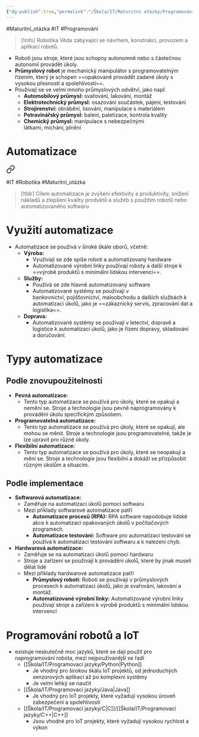 ```yaml
---
{"dg-publish":true,"permalink":"/Škola/IT/Maturitní otázky/Programování/Základní pojmy v oblasti robotiky/"}
---
```


#Maturitní_otázka #IT #Programování 

> [!info] Robotika
> Věda zabývající se návrhem, konstrukcí, provozem a aplikací robotů.

- Roboti jsou stroje, které jsou schopny autonomně nebo s částečnou autonomií provádět úkoly.
- **Průmyslový robot** je mechanický manipulátor s programovatelným řízením, který je schopen ==opakovaně provádět zadané úkoly s vysokou přesností a spolehlivostí==.
- Používají se ve velmi mnoho průmyslových odvětví, jako např.
	- **Automobilový průmysl:** svařování, lakování, montáž
	- **Elektrotechnický průmysl:** osazování součástek, pájení, testování
	- **Strojírenství:** obrábění, lisování, manipulace s materiálem
	- **Potravinářský průmysl:** balení, paletizace, kontrola kvality
	- **Chemický průmysl:** manipulace s nebezpečnými látkami, míchání, plnění

# Automatizace

<div class="transclusion internal-embed is-loaded"><a class="markdown-embed-link" href="/skola/it/automatizace/" aria-label="Open link"><svg xmlns="http://www.w3.org/2000/svg" width="24" height="24" viewBox="0 0 24 24" fill="none" stroke="currentColor" stroke-width="2" stroke-linecap="round" stroke-linejoin="round" class="svg-icon lucide-link"><path d="M10 13a5 5 0 0 0 7.54.54l3-3a5 5 0 0 0-7.07-7.07l-1.72 1.71"></path><path d="M14 11a5 5 0 0 0-7.54-.54l-3 3a5 5 0 0 0 7.07 7.07l1.71-1.71"></path></svg></a><div class="markdown-embed">




#IT #Robotika #Maturitní_otázka 

> [!tldr]
Cílem automatizace je zvýšení efektivity a produktivity, snížení nákladů a zlepšení kvality produktů a služeb s použitím robotů nebo automatizovaného softwaru

# Využití automatizace
- Automatizace se používá v široké škále oborů, včetně:
	- **Výroba:**
		- Využívají se zde spíše roboti a automatizovaný hardware
		- Automatizované výrobní linky používají roboty a další stroje k ==výrobě produktů s minimální lidskou intervencí==.
	- **Služby:** 
		- Používá se zde hlavně automatizovaný software
		- Automatizované systémy se používají v bankovnictví, pojišťovnictví, maloobchodu a dalších službách k automatizaci úkolů, jako je ==zákaznický servis, zpracování dat a logistika==.
	- **Doprava:** 
		- Automatizované systémy se používají v letectví, dopravě a logistice k automatizaci úkolů, jako je řízení dopravy, skladování a doručování.

# Typy automatizace
## Podle znovupoužitelnosti
- **Pevná automatizace:** 
	- Tento typ automatizace se používá pro úkoly, které se opakují a nemění se. Stroje a technologie jsou pevně naprogramovány k provádění úkolu specifickým způsobem.
- **Programovatelná automatizace:** 
	- Tento typ automatizace se používá pro úkoly, které se opakují, ale mohou se měnit. Stroje a technologie jsou programovatelné, takže je lze upravit pro různé úkoly.
- **Flexibilní automatizace:** 
	- Tento typ automatizace se používá pro úkoly, které se neopakují a mění se. Stroje a technologie jsou flexibilní a dokáží se přizpůsobit různým úkolům a situacím.
## Podle implementace
- **Softwarová automatizace:**
	- Zaměřuje na automatizaci úkolů pomocí softwaru
	- Mezi příklady softwarové automatizace patří
		- **Automatizace procesů (RPA):** RPA software napodobuje lidské akce k automatizaci opakovaných úkolů v počítačových programech.
		- **Automatizace testování:** Software pro automatizaci testování se používá k automatizaci testování softwaru a k nalezení chyb.
- **Hardwarová automatizace:**
	- Zaměřuje se na automatizaci úkolů pomocí hardwaru
	- Stroje a zařízení se používají k provádění úkolů, které by jinak museli dělat lidé
	- Mezi příklady hardwarové automatizace patří
		- **Průmyslový roboti:** Roboti se používají v průmyslových procesech k automatizaci úkolů, jako je svařování, lakování a montáž.
		- **Automatizované výrobní linky:** Automatizované výrobní linky používají stroje a zařízení k výrobě produktů s minimální lidskou intervencí

</div></div>

# Programování robotů a IoT
- existuje neskutečně moc jazyků, které se dají použít pro naprogramování robota, mezi nejpoužívanější se řadí
	- [[Škola/IT/Programovací jazyky/Python\|Python]] 
		- Je vhodný pro širokou škálu IoT projektů, od jednoduchých senzorových aplikací až po komplexní systémy
		- Je velmi lehký se naučit
	- [[Škola/IT/Programovací jazyky/Java\|Java]]
		- Je vhodný pro IoT projekty, které vyžadují vysokou úroveň zabezpečení a spolehlivosti
	- [[Škola/IT/Programovací jazyky/C\|C]]/[[Škola/IT/Programovací jazyky/C++\|C++]]
		- Jsou vhodné pro IoT projekty, které vyžadují vysokou rychlost a výkon